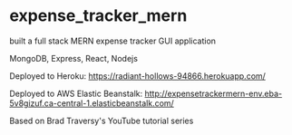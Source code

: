 # expense_tracker_mern


built a full stack MERN expense tracker GUI application

MongoDB, Express, React, Nodejs

Deployed to Heroku:                 https://radiant-hollows-94866.herokuapp.com/

Deployed to AWS Elastic Beanstalk:  http://expensetrackermern-env.eba-5v8gizuf.ca-central-1.elasticbeanstalk.com/



Based on Brad Traversy's YouTube tutorial series
